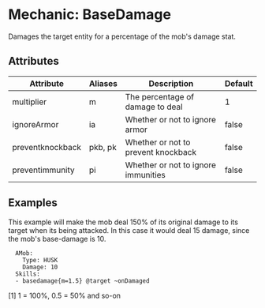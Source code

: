 Mechanic: BaseDamage
====================

Damages the target entity for a percentage of the mob's damage stat.

Attributes
----------

| Attribute        | Aliases | Description                         | Default |
|------------------|---------|-------------------------------------|---------|
| multiplier       | m       | The percentage of damage to deal    | 1   |
| ignoreArmor      | ia      | Whether or not to ignore armor      | false   |
| preventknockback | pkb, pk | Whether or not to prevent knockback | false   |
| preventimmunity  | pi      | Whether or not to ignore immunities | false   |

  

Examples
--------

This example will make the mob deal 150% of its original damage to its
target when its being attacked. In this case it would deal 15 damage,
since the mob's base-damage is 10.

      AMob:
        Type: HUSK
        Damage: 10
      Skills:
      - basedamage{m=1.5} @target ~onDamaged

[1] 1 = 100%, 0.5 = 50% and so-on